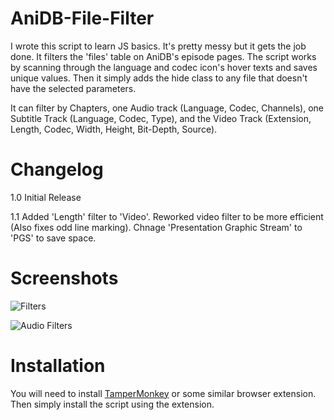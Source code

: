 # AniDB-File-Filter

I wrote this script to learn JS basics. It's pretty messy but it gets the job done. It filters the 'files' table on AniDB's episode pages. The script works by scanning through the language and codec icon's hover texts and saves unique values. Then it simply adds the hide class to any file that doesn't have the selected parameters.

It can filter by Chapters, one Audio track (Language, Codec, Channels), one Subtitle Track (Language, Codec, Type), and the Video Track (Extension, Length, Codec, Width, Height, Bit-Depth, Source).

# Changelog
1.0
Initial Release

1.1
Added 'Length' filter to 'Video'.
Reworked video filter to be more efficient (Also fixes odd line marking).
Chnage 'Presentation Graphic Stream' to 'PGS' to save space.

# Screenshots
![Filters](https://files.catbox.moe/58toat.png)

![Audio Filters](https://files.catbox.moe/xlqf94.png)

# Installation

You will need to install [TamperMonkey](https://www.tampermonkey.net/) or some similar browser extension. Then simply install the script using the extension.

